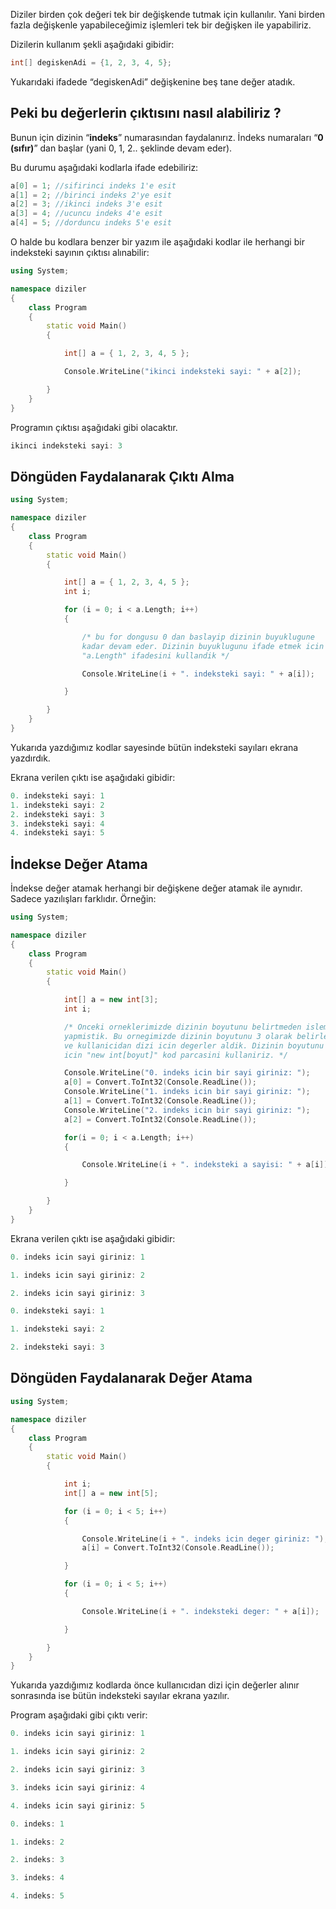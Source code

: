 ﻿
Diziler birden çok değeri tek bir değişkende tutmak için kullanılır. Yani birden fazla değişkenle yapabileceğimiz işlemleri tek bir değişken ile yapabiliriz.

Dizilerin kullanım şekli aşağıdaki gibidir:

```cpp
int[] degiskenAdi = {1, 2, 3, 4, 5};
```

Yukarıdaki ifadede “degiskenAdi” değişkenine beş tane değer atadık.

## Peki bu değerlerin çıktısını nasıl alabiliriz ?

Bunun için dizinin “**indeks**” numarasından faydalanırız. İndeks numaraları “**0 (sıfır)**” dan başlar (yani 0, 1, 2.. şeklinde devam eder).

Bu durumu aşağıdaki kodlarla ifade edebiliriz:

```cpp
a[0] = 1; //sifirinci indeks 1'e esit
a[1] = 2; //birinci indeks 2'ye esit
a[2] = 3; //ikinci indeks 3'e esit
a[3] = 4; //ucuncu indeks 4'e esit
a[4] = 5; //dorduncu indeks 5'e esit
```

O halde bu kodlara benzer bir yazım ile aşağıdaki kodlar ile herhangi bir indeksteki sayının çıktısı alınabilir:

```cpp
using System;

namespace diziler
{
    class Program
    {
        static void Main()
        {

            int[] a = { 1, 2, 3, 4, 5 };

            Console.WriteLine("ikinci indeksteki sayi: " + a[2]);

        }
    }
}
```

Programın çıktısı aşağıdaki gibi olacaktır.

```cpp
ikinci indeksteki sayi: 3
```

## Döngüden Faydalanarak Çıktı Alma

```cpp
using System;

namespace diziler
{
    class Program
    {
        static void Main()
        {

            int[] a = { 1, 2, 3, 4, 5 };
            int i;

            for (i = 0; i < a.Length; i++)
            {

                /* bu for dongusu 0 dan baslayip dizinin buyuklugune
                kadar devam eder. Dizinin buyuklugunu ifade etmek icin
                "a.Length" ifadesini kullandik */

                Console.WriteLine(i + ". indeksteki sayi: " + a[i]);

            }

        }
    }
}
```

Yukarıda yazdığımız kodlar sayesinde bütün indeksteki sayıları ekrana yazdırdık.

Ekrana verilen çıktı ise aşağıdaki gibidir:

```cpp
0. indeksteki sayi: 1
1. indeksteki sayi: 2
2. indeksteki sayi: 3
3. indeksteki sayi: 4
4. indeksteki sayi: 5
```

## İndekse Değer Atama

İndekse değer atamak herhangi bir değişkene değer atamak ile aynıdır. Sadece yazılışları farklıdır. Örneğin:

```cpp
using System;

namespace diziler
{
    class Program
    {
        static void Main()
        {

            int[] a = new int[3];
            int i;

            /* Onceki orneklerimizde dizinin boyutunu belirtmeden islem
            yapmistik. Bu ornegimizde dizinin boyutunu 3 olarak belirledik
            ve kullanicidan dizi icin degerler aldik. Dizinin boyutunu belirlemek
            icin "new int[boyut]" kod parcasini kullaniriz. */

            Console.WriteLine("0. indeks icin bir sayi giriniz: ");
            a[0] = Convert.ToInt32(Console.ReadLine());
            Console.WriteLine("1. indeks icin bir sayi giriniz: ");
            a[1] = Convert.ToInt32(Console.ReadLine());
            Console.WriteLine("2. indeks icin bir sayi giriniz: ");
            a[2] = Convert.ToInt32(Console.ReadLine());

            for(i = 0; i < a.Length; i++)
            {

                Console.WriteLine(i + ". indeksteki a sayisi: " + a[i]);

            }

        }
    }
}
```

Ekrana verilen çıktı ise aşağıdaki gibidir:

```cpp
0. indeks icin sayi giriniz: 1

1. indeks icin sayi giriniz: 2

2. indeks icin sayi giriniz: 3

0. indeksteki sayi: 1

1. indeksteki sayi: 2

2. indeksteki sayi: 3
```

## Döngüden Faydalanarak Değer Atama

```cpp
using System;

namespace diziler
{
    class Program
    {
        static void Main()
        {

			int i; 
			int[] a = new int[5];

			for (i = 0; i < 5; i++)
			{

				Console.WriteLine(i + ". indeks icin deger giriniz: ");
				a[i] = Convert.ToInt32(Console.ReadLine());

			}

			for (i = 0; i < 5; i++)
			{

				Console.WriteLine(i + ". indeksteki deger: " + a[i]);

			}

		}
    }
}
```

Yukarıda yazdığımız kodlarda önce kullanıcıdan dizi için değerler alınır sonrasında ise bütün indeksteki sayılar ekrana yazılır.

Program aşağıdaki gibi çıktı verir:

```cpp
0. indeks icin sayi giriniz: 1

1. indeks icin sayi giriniz: 2

2. indeks icin sayi giriniz: 3

3. indeks icin sayi giriniz: 4

4. indeks icin sayi giriniz: 5

0. indeks: 1

1. indeks: 2

2. indeks: 3

3. indeks: 4

4. indeks: 5
```
